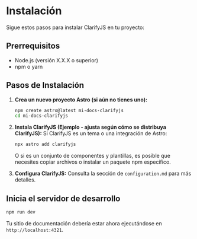 # Instalación

Sigue estos pasos para instalar ClarifyJS en tu proyecto:

## Prerrequisitos

- Node.js (versión X.X.X o superior)
- npm o yarn

## Pasos de Instalación

1.  **Crea un nuevo proyecto Astro (si aún no tienes uno):**

    ```bash
    npm create astro@latest mi-docs-clarifyjs
    cd mi-docs-clarifyjs
    ```

2.  **Instala ClarifyJS (Ejemplo - ajusta según cómo se distribuya ClarifyJS):**
    Si ClarifyJS es un tema o una integración de Astro:

    ```bash
    npx astro add clarifyjs
    ```

    O si es un conjunto de componentes y plantillas, es posible que necesites copiar archivos o instalar un paquete npm específico.

3.  **Configura ClarifyJS:**
    Consulta la sección de `configuration.md` para más detalles.

## Inicia el servidor de desarrollo

```bash
npm run dev
```

Tu sitio de documentación debería estar ahora ejecutándose en `http://localhost:4321`.
